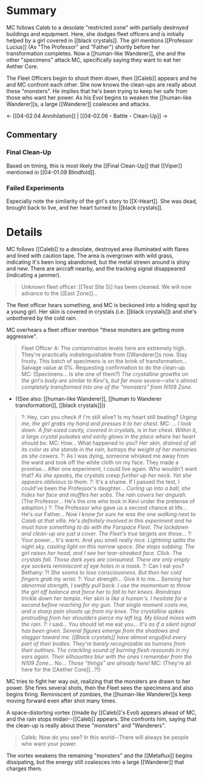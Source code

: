 # Summary
MC follows Caleb to a desolate "restricted zone" with partially destroyed buildings and equipment. Here, she dodges fleet officers and is initially helped by a girl covered in [[black crystals]]. The girl mentions [[Professor Lucius]] (As "The Professor" and "Father") shortly before her transformation completes. Now a [[human-like Wanderer]], she and the other "specimens" attack MC, specifically saying they want to eat her Aether Core.

The Fleet Officers begin to shoot them down, then [[Caleb]] appears and he and MC confront each other. She now knows the clean-ups are really about these "monsters". He implies that he's been trying to keep her safe from those who want her power. As his Evol begins to weaken the [[human-like Wanderer]]s, a large [[Wanderer]] coalesces and attacks.

← [[04-02.04 Annihilation]] | [[04-02.06 - Battle - Clean-Up]] →
## Commentary

### Final Clean-Up
Based on timing, this is most likely the [[Final Clean-Up]] that [[Viper]] mentioned in [[04-01.09 Blindfold]].
### Failed Experiments
Especially note the similarity of the girl's story to [[X-Heart]]. She was dead, brought back to live, and her heart turned to [[black crystals]].

# Details
MC follows [[Caleb]] to a desolate, destroyed area illuminated with flares and lined with caution tape. The area is overgrown with wild grass, indicating it's been long abandoned, but the metal strewn around is shiny and new. There are aircraft nearby, and the tracking signal disappeared (indicating a jammer).

> Unknown fleet officer: [[Test Site 5]] has been cleaned. We will now advance to the [[East Zone]]...

The fleet officer hears something, and MC is beckoned into a hiding spot by a young girl. Her skin is covered in crystals (i.e. [[black crystals]]) and she's unbothered by the cold rain.

MC overhears a fleet officer mention "these monsters are getting more aggressive".
> Fleet Officer A: The contamination levels here are extremely high. They're practically indistinguishable from [[Wanderer]]s now. Stay frosty. This batch of specimens is on the brink of transformation... Salvage value at 0%. Requesting confirmation to do the clean-up.
> MC: (Specimens... Is she one of them?)
> *The crystalline growths on the girl's body are similar to Kevi's, but far more severe—she's almost completely transformed into one of the "monsters" from N109 Zone.*
* ((See also: [[human-like Wanderer]], [[human to Wanderer transformation]], [[black crystals]]))
> ?: Hey, can you check if I'm still alive? Is my heart still beating?
> *Urging me, the girl grabs my hand and presses it to her chest.*
> MC: ...
> *I look down. A fist-sized cavity, covered in crystals, is in her chest.*
> *Within it, a large crystal pulsates and eerily glows in the place where her heart should be.* 
> MC: How... What happened to you?
> *Her skin, drained of all its color as she stands in the rain, betrays the weight of her memories as she cowers.*
> ?: As I was dying, someone whisked me away from the ward and took off the white cloth on my face. They made a promise... After one experiment, I could live again. Who wouldn't want that?
> *As she speaks, the crystals creep further up her neck. Yet she appears oblivious to them.*
> ?: It's a shame. If I passed the test, I could've been the Professor's daughter...
> *Curling up into a ball, she hides her face and muffles her sobs. The rain covers her anguish.*
> (The Professor... He's the one who took in Kevi under the pretense of adoption.)
> ?: The Professor who gave us a second chance at life... He's our Father...
> *Now I know for sure he was the one walking next to Caleb at that villa.*
> *He's definitely involved in this experiment and he must have something to do with the Farspace Fleet.*
> *The lockdown and clean-up are just a cover. The Fleet's true targets are these...*
> ?: Your power... It's warm. And you smell really nice.
> *Lightning splits the night sky, casting light on this narrow space.*
> *She stops sobbing. The girl raises her head, and I see her tear-streaked face. Click.*
> *The crystals fall.*
> *Those dark eyes are consumed. There are only empty eye sockets reminiscent of eye holes in a mask.*
> ?: Can I eat you?
> Bethany: ?!
> *She seems to lose consciousness. But then her cold fingers grab my wrist.*
> ?: Your strength... Give it to me...
> *Sensing her abnormal strength, I swiftly pull back. I use the momentum to throw the girl off balance and force her to fall to her knees.*
> *Raindrops trickle down her temple. Her skin is like a human's. I hesitate for a second before reaching for my gun.*
> *That single moment costs me, and a sharp pain shoots up from my knee.*
> *The crystalline spikes protruding from her shoulders pierce my left leg. My blood mixes with the rain.*
> ?: I said... You should let me eat you...
> *It's as if a silent signal has been given. Several figures emerge from the shadows and stagger toward me.*
> *[[Black crystals]] have almost engulfed every part of their bodies. They're barely recognizable as humans from their outlines.*
> *The crackling sound of burning flesh resounds in my ears again. Their silhouettes blur with the ones I remember from the N109 Zone...*
> *No... Those "things" are already here!*
> MC: (They're all here for the [[Aether Core]]...?!)

MC tries to fight her way out, realizing that the monsters are drawn to her power. She fires several shots, then the Fleet sees the specimens and also begins firing. Reminiscent of zombies, the [[human-like Wanderer]]s keep moving forward even after shot many times.

A space-distorting vortex ((made by [[Caleb]]'s Evol) appears ahead of MC, and the rain stops midair--[[Caleb]] appears. She confronts him, saying that the clean-up is really about these "monsters" and "Wanderers".
> Caleb: Now do you see? In this world--There will always be people who want your power.

The vortex weakens the remaining "monsters" and the [[Metaflux]] begins dissipating, but the energy still coalesces into a large [[Wanderer]] that charges them.